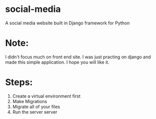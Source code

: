 # social-media
A social media website built in Django framework for Python

# Note:
I didn't focus much on front end site. I was just practing on django and made this simple application. I hope you will like it.

# Steps:
1) Create a virtual environment first
2) Make Migrations 
3) Migrate all of your files 
4) Run the server server


